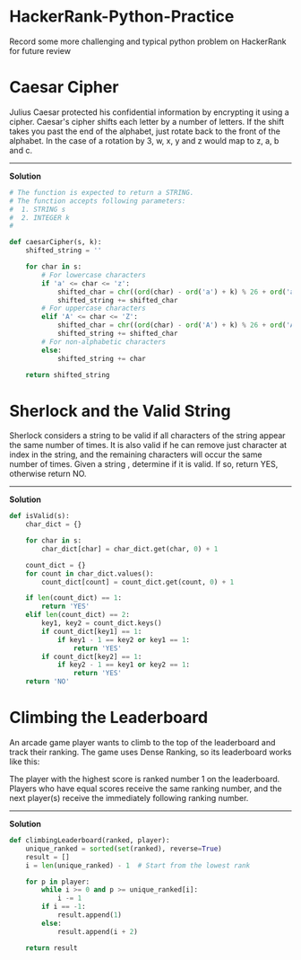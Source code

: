 # HackerRank-Python-Practice
Record some more challenging and typical python problem on HackerRank for future review

# Caesar Cipher
Julius Caesar protected his confidential information by encrypting it using a cipher. Caesar's cipher shifts each letter by a number of letters. If the shift takes you past the end of the alphabet, just rotate back to the front of the alphabet. In the case of a rotation by 3, w, x, y and z would map to z, a, b and c.  

---------------------------------------
**Solution**
```python
# The function is expected to return a STRING.
# The function accepts following parameters:
#  1. STRING s
#  2. INTEGER k
#

def caesarCipher(s, k):
    shifted_string = ''

    for char in s:
        # For lowercase characters
        if 'a' <= char <= 'z':
            shifted_char = chr((ord(char) - ord('a') + k) % 26 + ord('a'))
            shifted_string += shifted_char
        # For uppercase characters
        elif 'A' <= char <= 'Z':
            shifted_char = chr((ord(char) - ord('A') + k) % 26 + ord('A'))
            shifted_string += shifted_char
        # For non-alphabetic characters
        else:
            shifted_string += char

    return shifted_string

```

# Sherlock and the Valid String
Sherlock considers a string to be valid if all characters of the string appear the same number of times. It is also valid if he can remove just  character at  index in the string, and the remaining characters will occur the same number of times. Given a string , determine if it is valid. If so, return YES, otherwise return NO.

---------------------------------------
**Solution**
```python
def isValid(s):
    char_dict = {}

    for char in s:
        char_dict[char] = char_dict.get(char, 0) + 1

    count_dict = {}
    for count in char_dict.values():
        count_dict[count] = count_dict.get(count, 0) + 1

    if len(count_dict) == 1:
        return 'YES'
    elif len(count_dict) == 2:
        key1, key2 = count_dict.keys()
        if count_dict[key1] == 1:
            if key1 - 1 == key2 or key1 == 1:
                return 'YES'
        if count_dict[key2] == 1:
            if key2 - 1 == key1 or key2 == 1:
                return 'YES'
    return 'NO'


```

# Climbing the Leaderboard  
An arcade game player wants to climb to the top of the leaderboard and track their ranking. The game uses Dense Ranking, so its leaderboard works like this:

The player with the highest score is ranked number 1 on the leaderboard.
Players who have equal scores receive the same ranking number, and the next player(s) receive the immediately following ranking number.

---------------------------------------
**Solution**
```python
def climbingLeaderboard(ranked, player):
    unique_ranked = sorted(set(ranked), reverse=True)
    result = []
    i = len(unique_ranked) - 1  # Start from the lowest rank

    for p in player:
        while i >= 0 and p >= unique_ranked[i]:
            i -= 1
        if i == -1:
            result.append(1)
        else:
            result.append(i + 2)

    return result
```
